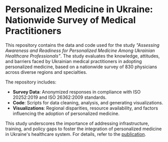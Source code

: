 # Personalized Medicine in Ukraine: Nationwide Survey of Medical Practitioners

This repository contains the data and code used for the study *"Assessing Awareness and Readiness for Personalized Medicine Among Ukrainian Healthcare Professionals"*. The study evaluates the knowledge, attitudes, and barriers faced by Ukrainian medical practitioners in adopting personalized medicine, based on a nationwide survey of 830 physicians across diverse regions and specialties. 

The repository includes:
- **Survey Data**: Anonymized responses in compliance with ISO 20252:2019 and ISO 26362:2009 standards.
- **Code**: Scripts for data cleaning, analysis, and generating visualizations.
- **Visualizations**: Regional disparities, resource availability, and factors influencing the adoption of personalized medicine.

This study underscores the importance of addressing infrastructure, training, and policy gaps to foster the integration of personalized medicine in Ukraine's healthcare system. For details, refer to the [publication](#).
